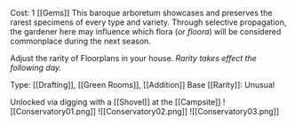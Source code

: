 Cost: 1 [[Gems]]
This baroque arboretum showcases and preserves the rarest specimens of every type and variety. Through selective propagation, the gardener here may influence which flora (*or floora*) will be considered commonplace during the next season.

Adjust the rarity of Floorplans in your house.
*Rarity takes effect the following day.*

Type: [[Drafting]], [[Green Rooms]], [[Addition]]
Base [[Rarity]]: Unusual

Unlocked via digging with a [[Shovel]] at the [[Campsite]]
![[Conservatory01.png]]
![[Conservatory02.png]]
![[Conservatory03.png]]